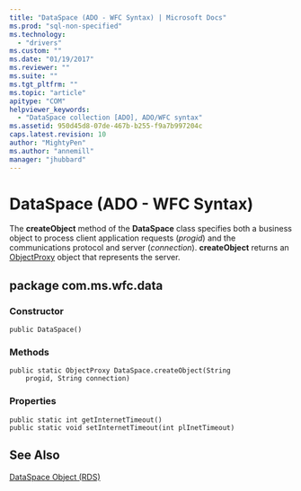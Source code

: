 ```yaml
---
title: "DataSpace (ADO - WFC Syntax) | Microsoft Docs"
ms.prod: "sql-non-specified"
ms.technology:
  - "drivers"
ms.custom: ""
ms.date: "01/19/2017"
ms.reviewer: ""
ms.suite: ""
ms.tgt_pltfrm: ""
ms.topic: "article"
apitype: "COM"
helpviewer_keywords: 
  - "DataSpace collection [ADO], ADO/WFC syntax"
ms.assetid: 950d45d8-07de-467b-b255-f9a7b997204c
caps.latest.revision: 10
author: "MightyPen"
ms.author: "annemill"
manager: "jhubbard"
---
```

# DataSpace (ADO - WFC Syntax)
The **createObject** method of the **DataSpace** class specifies both a business object to process client application requests (*progid*) and the communications protocol and server (*connection*). **createObject** returns an [ObjectProxy](../../../ado/reference/ado-api/objectproxy-ado-wfc-syntax.md) object that represents the server.  
  
## package com.ms.wfc.data  
  
### Constructor  
  
```  
public DataSpace()  
```  
  
### Methods  
  
```  
public static ObjectProxy DataSpace.createObject(String  
    progid, String connection)  
```  
  
### Properties  
  
```  
public static int getInternetTimeout()  
public static void setInternetTimeout(int plInetTimeout)  
```  
  
## See Also  
 [DataSpace Object (RDS)](../../../ado/reference/rds-api/dataspace-object-rds.md)